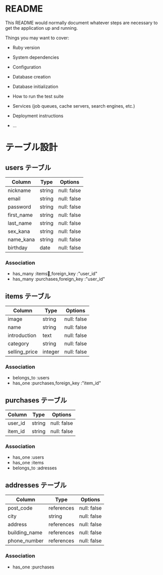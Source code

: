 # README

This README would normally document whatever steps are necessary to get the
application up and running.

Things you may want to cover:

* Ruby version

* System dependencies

* Configuration

* Database creation

* Database initialization

* How to run the test suite

* Services (job queues, cache servers, search engines, etc.)

* Deployment instructions

* ...

# テーブル設計

## users テーブル

| Column     | Type   | Options     |
| ---------- | ------ | ----------- |
| nickname   | string | null: false |
| email      | string | null: false |
| password   | string | null: false |
| first_name | string | null: false |
| last_name  | string | null: false |
| sex_kana   | string | null: false |
| name_kana  | string | null: false |
| birthday   | date   | null: false |

### Association

- has_many :items,foreign_key :"user_id"
- has_many :purchases,foreign_key :"user_id"

## items テーブル

| Column        | Type    | Options     |
| ------------- | ------- | ----------- |
| image         | string  | null: false |
| name          | string  | null: false |
| introduction  | text    | null: false |
| category      | string  | null: false |
| selling_price | integer | null: false |

### Association

- belongs_to :users
- has_one    :purchases,foreign_key :"item_id"

## purchases テーブル

| Column  | Type  | Options     |
| ------- | ----- | ----------- |
| user_id |string | null: false |
| item_id |string | null: false |

### Association

- has_one    :users
- has_one    :items
- belongs_to :adresses

## addresses テーブル

| Column        | Type       | Options     |
| ------------- | ---------- | ----------- |
| post_code     | references | null: false |
| city          | string     | null: false |
| address       | references | null: false |
| building_name | references | null: false |
| phone_number  | references | null: false |

### Association

- has_one :purchases
